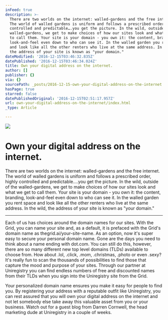 ```yaml
---
inFeed: true
description: >-
  There are two worlds on the internet: walled-gardens and the free internet.
  The world of walled gardens is uniform and follows a prescribed order, highly
  controlled and predictable….you get the picture. In the wild, outside of the
  walled-gardens, we get to make choices of how our sites look and what we get
  to call them. Your site is your domain - you own it: the content, branding,
  look-and-feel even down to who can see it. In the walled garden you rent space
  and look like all the other renters who live at the same address. In the wild,
  the address of your site is known as "your domain."
dateModified: '2016-12-15T03:46:32.835Z'
datePublished: '2016-12-15T03:46:34.024Z'
title: Own your digital address on the internet.
author: []
publisher: {}
via: {}
sourcePath: _posts/2016-12-15-own-your-digital-address-on-the-internet.md
hasPage: true
starred: false
datePublishedOriginal: '2016-12-15T02:51:17.957Z'
url: own-your-digital-address-on-the-internet/index.html
_type: Article

---
```

![](https://the-grid-user-content.s3-us-west-2.amazonaws.com/a55f6316-f6e9-4d05-824b-8381025c98f3.gif)

# **Own your digital address on the internet.**

There are two worlds on the internet: walled-gardens and the free internet. The world of walled gardens is uniform and follows a prescribed order, highly controlled and predictable....you get the picture. In the wild, outside of the walled-gardens, we get to make choices of how our sites look and what we get to call them. Your site is your domain - you own it: the content, branding, look-and-feel even down to who can see it. In the walled garden you rent space and look like all the other renters who live at the same address. In the wild, the address of your site is known as "your domain."

---

Each of us has choices around the domain names for our sites. With the Grid, you can name your site and, as a default, it is prefaced with the Grid's domain name as thegrid.ai/your-site-name. As an option, now it's super easy to secure your personal domain name. Gone are the days you need to think about a name ending with dot.com. You can still do this, however, there are so many different new top level domains (TLDs) available to choose from. How about .lol, .click, .mom, .christmas, .photo or even .sexy? It's really fun to scan the thousands of possibilities to find those that capture the mood and purpose of your sites. Through our partner at Uniregistry you can find endless numbers of free and discounted names from their TLDs when you sign into the Uniregistry site from the Grid.

Your personalized domain name ensures you make it easy for people to find you. By registering your address with a reputable outfit like Uniregistry, you can rest assured that you will own your digital address on the internet and not let somebody else take away this valuable asset from you or your business. Watch out for a guest blog from Darren Cornwell, the head marketing dude at Uniregistry in a couple of weeks.